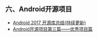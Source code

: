 ## 六、Android开源项目
- [Android 2017 开源库总结(持续更新)](http://www.apkbus.com/blog-912299-76478.html)
- [Android开源项目第三篇——优秀项目篇](http://www.trinea.cn/android/android-open-source-projects-excellent-project/)

